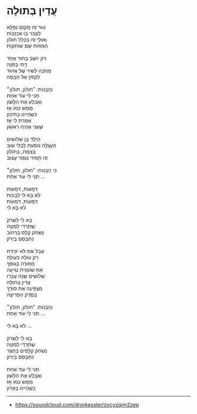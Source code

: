 # עֲדַיִן בְּתוּלָה

טוּר זֶה מָקוֹם נִפְלָא\
לִצְבֹּר בּוֹ אַכְזָבוֹת\
וְאוּלַי זֶה בִּכְלָל חוֹלוֹן\
הַמּוּזוֹת שָׁם שׁוֹתְקוֹת\
\
רַק יוֹשֵׁב בָּחוּר אֶחָד\
דָּתִי בַּפִּנָּה\
מְחַכֶּה לְשִׁיר שֶׁל אֵהוּד\
לִקְפֹּץ אֶל הַבָּמָה\
\
וְהַבָּנוֹת: "חוֹלוֹן, חוֹלוֹן״\
תְּנִי לִי עוֹד אַחַת\
וְאֶבְלַע אֶת הַלָּשׁוֹן\
מַמָּשׁ כְּמוֹ אָז\
כְּשֶׁהָיִינוּ בַּתִּיכוֹן\
אָמַרְתְּ לִי אָז\
שֶׁאֲנִי אֶהְיֶה רִאשׁוֹן\
\
הַיֶּלֶד בֶּן שְׁלוֹשִׁים\
הָעֲגָלָה נוֹסַעַת לִבְלִי שׁוּב\
בַּצֹּמֶת, בְּחוֹלוֹן\
זֶה תָּמִיד נִגְמַר עָצוּב\
\
כִּי הַבָּנוֹת: "חוֹלוֹן, חוֹלוֹן״\
תְּנִי לִי עוֹד אַחַת …\
\
דְּמָעוֹת, דְּמָעוֹת\
לֹא בָּא לִי לִבְכּוֹת\
דְּמָעוֹת, דְּמָעוֹת\
לֹא בָּא לִי\
\
בָּא לִי לִשְׁרֹק\
שֶׁתֵּרְדִי לְמַטָּה\
נְשַׂחֵק קְלָס בָּרְחוֹב\
נִתְבַּסֵּם בְּיָּרֹק\
\
אֲבָל אַתְּ לֹא יוֹרֶדֶת\
רַק עוֹלָה כְּעוֹלָהּ\
חֲמוּרָה בְּגוּפְךָ\
אַתְּ שׁוֹמֶרֶת נְגִיעָה\
שְׁלוֹשִׁים שָׁנָה עָבְרוּ\
עֲדַיִן בְּתוּלָה\
מַצְפִּינָה אֶת סוֹדְךָ\
בְּסֶדֶק הַפְּרִיצָה\
\
וְהַבָּנוֹת: "חוֹלוֹן, חוֹלוֹן״\
תְּנִי לִי עוֹד אַחַת ...\
\
לֹא בָּא לִי ...\
\
בָּא לִי לִשְׁרֹק\
שֶׁתֵּרְדִי לְמַטָּה\
נְשַׂחֵק קְלָפִים בַּחַצֵּר\
נִתְבַּסֵּם בְּיָּרֹק\
\
תְּנִי לִי עוֹד אַחַת\
וְאֶבְלַע אֶת הַלָּשׁוֹן\
מַמָּשׁ כְּמוֹ אָז\
כְּשֶׁהָיִינוּ בָּאָרוֹן

---
- https://soundcloud.com/drorkessler/zocyzqim2zep
